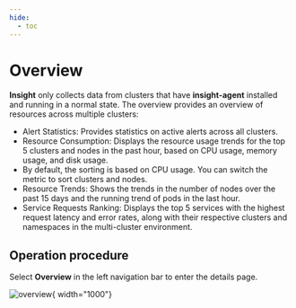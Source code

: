 ```yaml
---
hide:
  - toc
---
```


# Overview

 __Insight__ only collects data from clusters that have __insight-agent__ installed and running in a normal state. The overview provides an overview of resources across multiple clusters:

- Alert Statistics: Provides statistics on active alerts across all clusters.
- Resource Consumption: Displays the resource usage trends for the top 5 clusters and nodes in the past hour, based on CPU usage, memory usage, and disk usage.
- By default, the sorting is based on CPU usage. You can switch the metric to sort clusters and nodes.
- Resource Trends: Shows the trends in the number of nodes over the past 15 days and the running trend of pods in the last hour.
- Service Requests Ranking: Displays the top 5 services with the highest request latency and error rates, along with their respective clusters and namespaces in the multi-cluster environment.

## Operation procedure

Select __Overview__ in the left navigation bar to enter the details page.

![overview](../../images/overview.png){ width="1000"}

